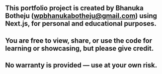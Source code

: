 
## This portfolio project is created by Bhanuka Botheju (wpbhanukabotheju@gmail.com) using Next.js, for personal and educational purposes.  
## You are free to view, share, or use the code for learning or showcasing, but please give credit.  
## No warranty is provided — use at your own risk.
